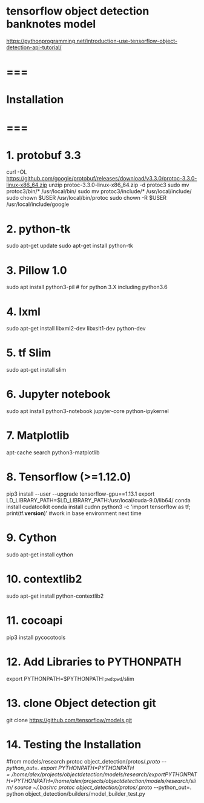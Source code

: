 # tensorflow object detection banknotes model
https://pythonprogramming.net/introduction-use-tensorflow-object-detection-api-tutorial/

# ===
# Installation
# ===

# 1. protobuf 3.3
curl -OL https://github.com/google/protobuf/releases/download/v3.3.0/protoc-3.3.0-linux-x86_64.zip
unzip protoc-3.3.0-linux-x86_64.zip -d protoc3
sudo mv protoc3/bin/* /usr/local/bin/
sudo mv protoc3/include/* /usr/local/include/
sudo chown $USER /usr/local/bin/protoc
sudo chown -R $USER /usr/local/include/google

# 2. python-tk
sudo apt-get update
sudo apt-get install python-tk

# 3. Pillow 1.0
sudo apt install python3-pil # for python 3.X including python3.6

# 4. lxml
sudo apt-get install libxml2-dev libxslt1-dev python-dev

# 5. tf Slim
sudo apt-get install slim

# 6. Jupyter notebook
sudo apt install python3-notebook jupyter-core python-ipykernel  

# 7. Matplotlib
apt-cache search python3-matplotlib

# 8. Tensorflow (>=1.12.0)
pip3 install --user --upgrade tensorflow-gpu==1.13.1
export LD_LIBRARY_PATH=$LD_LIBRARY_PATH:/usr/local/cuda-9.0/lib64/
conda install cudatoolkit
conda install cudnn
python3 -c 'import tensorflow as tf; print(tf.__version__)' #work in base environment next time

# 9. Cython
sudo apt-get install cython

# 10. contextlib2
sudo apt-get install python-contextlib2

# 11. cocoapi
pip3 install pycocotools

# 12. Add Libraries to PYTHONPATH
export PYTHONPATH=$PYTHONPATH:`pwd`:`pwd`/slim

# 13. clone Object detection git
git clone https://github.com/tensorflow/models.git

# 14. Testing the Installation
#from models/research
protoc object_detection/protos/*.proto --python_out=.
export PYTHONPATH=$PYTHONPATH=/home/alex/projects/objectdetection/models/research/
export PYTHONPATH=$PYTHONPATH=/home/alex/projects/objectdetection/models/research/slim/
source ~/.bashrc
protoc object_detection/protos/*.proto --python_out=.
python object_detection/builders/model_builder_test.py
